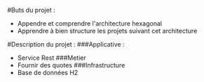#Buts du projet : 
 - Appendre et comprendre l'architecture hexagonal
 - Apprendre à bien structure les projets suivant cet architecture

#Description du projet :
 ###Applicative : 
 - Service Rest 
 ###Metier
 - Fournir des quotes
 ###Infrastructure
 - Base de données H2